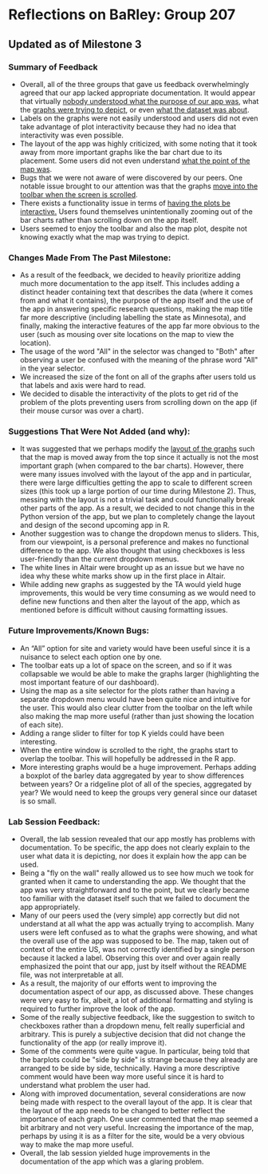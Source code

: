 # Reflections on BaRley: Group 207
## Updated as of Milestone 3

### Summary of Feedback

- Overall, all of the three groups that gave us feedback overwhelmingly agreed that our app lacked appropriate documentation. It would appear that virtually [nobody understood what the purpose of our app was](https://github.com/UBC-MDS/DSCI_532_L02_group207_dashboards/issues/39), what the [graphs were trying to depict](https://github.com/UBC-MDS/DSCI_532_L02_group207_dashboards/issues/38), or even [what the dataset was about](https://github.com/UBC-MDS/DSCI_532_L02_group207_dashboards/issues/40). 
- Labels on the graphs were not easily understood and users did not even take advantage of plot interactivity because they had no idea that interactivity was even possible.
- The layout of the app was highly criticized, with some noting that it took away from more important graphs like the bar chart due to its placement. Some users did not even understand [what the point of the map was](https://github.com/UBC-MDS/DSCI_532_L02_group207_dashboards/issues/40).
- Bugs that we were not aware of were discovered by our peers. One notable issue brought to our attention was that the graphs [move into the toolbar when the screen is scrolled](https://github.com/UBC-MDS/DSCI_532_L02_group207_dashboards/issues/39).
- There exists a functionality issue in terms of [having the plots be interactive.](https://github.com/UBC-MDS/DSCI_532_L02_group207_dashboards/issues/39) Users found themselves unintentionally zooming out of the bar charts rather than scrolling down on the app itself.
- Users seemed to enjoy the toolbar and also the map plot, despite not knowing exactly what the map was trying to depict.

### Changes Made From The Past Milestone:

- As a result of the feedback, we decided to heavily prioritize adding much more documentation to the app itself. This includes adding a distinct header containing text that describes the data (where it comes from and what it contains), the purpose of the app itself and the use of the app in answering specific research questions, making the map title far more descriptive (including labelling the state as Minnesota), and finally, making the interactive features of the app far more obvious to the user (such as mousing over site locations on the map to view the location). 
- The usage of the word "All" in the selector was changed to "Both" after observing a user be confused with the meaning of the phrase word "All" in the year selector.
- We increased the size of the font on all of the graphs after users told us that labels and axis were hard to read.
- We decided to disable the interactivity of the plots to get rid of the problem of the plots preventing users from scrolling down on the app (if their mouse cursor was over a chart).

### Suggestions That Were Not Added (and why):
- It was suggested that we perhaps modify the [layout of the graphs]( https://github.com/UBC-MDS/DSCI_532_L02_group207_dashboards/issues/40) such that the map is moved away from the top since it actually is not the most important graph (when compared to the bar charts). However, there were many issues involved with the layout of the app and in particular, there were large difficulties getting the app to scale to different screen sizes (this took up a large portion of our time during Milestone 2). Thus, messing with the layout is not a trivial task and could functionally break other parts of the app. As a result, we decided to not change this in the Python version of the app, but we plan to completely change the layout and design of the second upcoming app in R.
- Another suggestion was to change the dropdown menus to sliders. This, from our viewpoint, is a personal preference and makes no functional difference to the app. We also thought that using checkboxes is less user-friendly than the current dropdown menus.
- The white lines in Altair were brought up as an issue but we have no idea why these white marks show up in the first place in Altair.
- While adding new graphs as suggested by the TA would yield huge improvements, this would be very time consuming as we would need to define new functions and then alter the layout of the app, which as mentioned before is difficult without causing formatting issues.

### Future Improvements/Known Bugs:

- An “All” option for site and variety would have been useful since it is a nuisance to select each option one by one. 
- The toolbar eats up a lot of space on the screen, and so if it was collapsable we would be able to make the graphs larger (highlighting the most important feature of our dashboard). 
- Using the map as a site selector for the plots rather than having a separate dropdown menu would have been quite nice and intuitive for the user. This would also clear clutter from the toolbar on the left while also making the map more useful (rather than just showing the location of each site).
- Adding a range slider to filter for top K yields could have been interesting.
- When the entire window is scrolled to the right, the graphs start to overlap the toolbar. This will hopefully be addressed in the R app.
- More interesting graphs would be a huge improvement. Perhaps adding a boxplot of the barley data aggregated by year to show differences between years? Or a ridgeline plot of all of the species, aggregated by year? We would need to keep the groups very general since our dataset is so small.

### Lab Session Feedback:

- Overall, the lab session revealed that our app mostly has problems with documentation. To be specific, the app does not clearly explain to the user what data it is depicting, nor does it explain how the app can be used.
- Being a "fly on the wall" really allowed us to see how much we took for granted when it came to understanding the app. We thought that the app was very straightforward and to the point, but we clearly became too familiar with the dataset itself such that we failed to document the app appropriately.            
- Many of our peers used the (very simple) app correctly but did not understand at all what the app was actually trying to accomplish. Many users were left confused as to what the graphs were showing, and what the overall use of the app was supposed to be. The map, taken out of context of the entire US, was not correctly identified by a single person because it lacked a label. Observing this over and over again really emphasized the point that our app, just by itself without the README file, was not interpretable at all.
- As a result, the majority of our efforts went to improving the documentation aspect of our app, as discussed above. These changes were very easy to fix, albeit, a lot of additional formatting and styling is required to further improve the look of the app.
- Some of the really subjective feedback, like the suggestion to switch to checkboxes rather than a dropdown menu, felt really superficial and arbitrary. This is purely a subjective decision that did not change the functionality of the app (or really improve it).
- Some of the comments were quite vague. In particular, being told that the barplots could be "side by side" is strange because they already are arranged to be side by side, technically. Having a more descriptive comment would have been way more useful since it is hard to understand what problem the user had.
- Along with improved documentation, several considerations are now being made with respect to the overall layout of the app. It is clear that the layout of the app needs to be changed to better reflect the importance of each graph. One user commented that the map seemed a bit arbitrary and not very useful. Increasing the importance of the map, perhaps by using it is as a filter for the site, would be a very obvious way to make the map more useful.
- Overall, the lab session yielded huge improvements in the documentation of the app which was a glaring problem.
